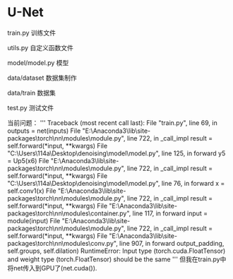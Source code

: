 # U-Net
train.py 训练文件 

utils.py 自定义函数文件

model/model.py 模型

data/dataset 数据集制作

data/train 数据集

test.py 测试文件

当前问题：
'''
Traceback (most recent call last):
  File "train.py", line 69, in <module>
    outputs = net(inputs)
  File "E:\Anaconda3\lib\site-packages\torch\nn\modules\module.py", line 722, in _call_impl
    result = self.forward(*input, **kwargs)
  File "C:\Users\114a\Desktop\denoising\model\model.py", line 125, in forward
    y5 = Up5(x6)
  File "E:\Anaconda3\lib\site-packages\torch\nn\modules\module.py", line 722, in _call_impl
    result = self.forward(*input, **kwargs)
  File "C:\Users\114a\Desktop\denoising\model\model.py", line 76, in forward
    x = self.conv1(x)
  File "E:\Anaconda3\lib\site-packages\torch\nn\modules\module.py", line 722, in _call_impl
    result = self.forward(*input, **kwargs)
  File "E:\Anaconda3\lib\site-packages\torch\nn\modules\container.py", line 117, in forward
    input = module(input)
  File "E:\Anaconda3\lib\site-packages\torch\nn\modules\module.py", line 722, in _call_impl
    result = self.forward(*input, **kwargs)
  File "E:\Anaconda3\lib\site-packages\torch\nn\modules\conv.py", line 907, in forward
    output_padding, self.groups, self.dilation)
RuntimeError: Input type (torch.cuda.FloatTensor) and weight type (torch.FloatTensor) should be the same
  '''
  但我在train.py中将net传入到GPU了(net.cuda()).
